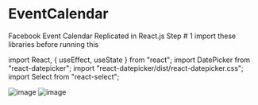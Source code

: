 # EventCalendar
Facebook Event Calendar Replicated in React.js
Step # 1
import these libraries before running this

import React, { useEffect, useState } from "react";
import DatePicker from "react-datepicker";
import "react-datepicker/dist/react-datepicker.css";
import Select from "react-select";


![image](https://github.com/user-attachments/assets/8ceb9b79-ed5f-480a-8c08-7b1cfd3cb33e)
![image](https://github.com/user-attachments/assets/954ff6ed-aa91-4f40-959a-80f3d2fd85d7)
